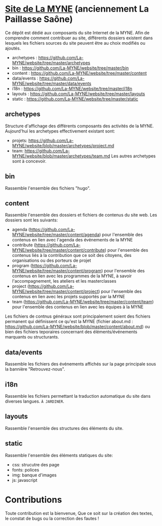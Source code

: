 # [Site de La MYNE](http://lamyne.org) (anciennement La Paillasse Saône)

Ce dépôt est dédié aux composants du site Internet de la MYNE. Afin de comprendre comment contribuer au site, différents dossiers existent dans lesquels les fichiers sources du site peuvent être au choix modifiés ou ajoutés.
* archetypes : https://github.com/La-MYNE/website/tree/master/archetypes
* bin : https://github.com/La-MYNE/website/tree/master/bin
* content : https://github.com/La-MYNE/website/tree/master/content
* data/events : https://github.com/La-MYNE/website/tree/master/data/events
* i18n : https://github.com/La-MYNE/website/tree/master/i18n
* layouts : https://github.com/La-MYNE/website/tree/master/layouts
* static : https://github.com/La-MYNE/website/tree/master/static

## archetypes 

Structure d'affichage des différents composants des activités de la MYNE. Aujourd'hui les archetypes effectivement existant sont:
* projets: https://github.com/La-MYNE/website/blob/master/archetypes/project.md
* team: https://github.com/La-MYNE/website/blob/master/archetypes/team.md
Les autres archetypes sont à concevoir.

## bin

Rassemble l'ensemble des fichiers "hugo".

## content

Rassemble l'ensemble des dossiers et fichiers de contenus du site web. Les dossiers sont les suivants:
* agenda (https://github.com/La-MYNE/website/tree/master/content/agenda) pour l'ensemble des contenus en lien avec l'agenda des événements de la MYNE
* contribute (https://github.com/La-MYNE/website/tree/master/content/contribute) pour l'ensemble des contenus liés à la contribution que ce soit des citoyens, des organisations ou des porteurs de projet
* program (https://github.com/La-MYNE/website/tree/master/content/program) pour l'ensemble des contenus en lien avec les programmes de la MYNE, à savoir l'accompagnement, les ateliers et les masterclasses
* project (https://github.com/La-MYNE/website/tree/master/content/project) pour l'ensemble des contenus en lien avec les projets supportés par la MYNE
* team (https://github.com/La-MYNE/website/tree/master/content/team) pour l'ensemble des contenus en lien avec les équipes à la MYNE

Les fichiers de contnus généraux sont principalement soient des fichiers permanent qui définissent ce qu'est la MYNE (fichier about.md : https://github.com/La-MYNE/website/blob/master/content/about.md) ou bien des fichiers teporaires concernant des éléments/événements marquants ou structurants.

## data/events

Rassemble les fichiers des événements affichés sur la page principale sous la bannière "Retrouvez-nous".

## i18n

Rassemble les fichiers permettant la traduction automatique du site dans diverses langues. `À JARDINER`.

## layouts

Rassemble l'ensemble des structures des éléments du site. 

## static

Rassemble l'ensemble des éléments statiques du site:
* css: strucutre des page
* fonts: polices
* img: banque d'images
* js: javascript

# Contributions

Toute contribution est la bienvenue, Que ce soit sur la création des textes, le constat de bugs ou la correction des fautes !
